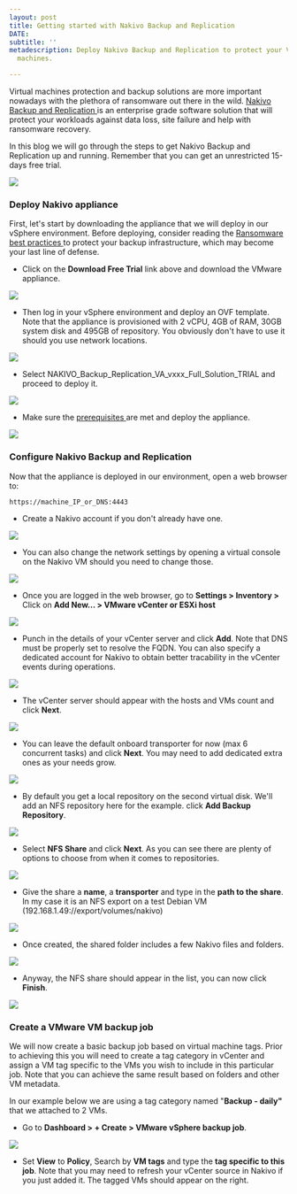 ```yaml
---
layout: post
title: Getting started with Nakivo Backup and Replication
DATE: 
subtitle: ''
metadescription: Deploy Nakivo Backup and Replication to protect your VMware virtual
  machines.

---
```

Virtual machines protection and backup solutions are more important nowadays with the plethora of ransomware out there in the wild. [Nakivo Backup and Replication ](https://www.vxav.fr/2021-09-27-nakivo-backup-and-replication-for-vmware-and-more/)is an enterprise grade software solution that will protect your workloads against data loss, site failure and help with ransomware recovery.

In this blog we will go through the steps to get Nakivo Backup and Replication up and running. Remember that you can get an unrestricted 15-days free trial.

[![](/img/2021-10-18_11h14_34.png)](https://www.nakivo.com/resources/download/trial-download/)

### Deploy Nakivo appliance

First, let's start by downloading the appliance that we will deploy in our vSphere environment. Before deploying, consider reading the [Ransomware best practices ](https://www.nakivo.com/ransomware-protection/white-paper/best-practices-for-ransomware-protection-and-recovery/)to protect your backup infrastructure, which may become your last line of defense.

* Click on the **Download Free Trial** link above and download the VMware appliance.

![](/img/2021-09-27_09h49_24.png)

* Then log in your vSphere environment and deploy an OVF template. Note that the appliance is provisioned with 2 vCPU, 4GB of RAM, 30GB system disk and 495GB of repository. You obviously don't have to use it should you use network locations.

![](/img/2021-09-27_11h56_53.png)

* Select NAKIVO_Backup_Replication_VA_vxxx_Full_Solution_TRIAL  and proceed to deploy it.

![](/img/2021-09-27_11h57_15.png)

* Make sure the [prerequisites ](https://helpcenter.nakivo.com/UserGuidePDF/10_4/VMware_PDF.pdf)are met and deploy the appliance.

![](/img/2021-09-27_11h59_22.png)

### Configure Nakivo Backup and Replication

Now that the appliance is deployed in our environment, open a web browser to:

    https://machine_IP_or_DNS:4443

* Create a Nakivo account if you don't already have one.

![](/img/2021-09-27_13h08_48.png)

* You can also change the network settings by opening a virtual console on the Nakivo VM should you need to change those.

![](/img/2021-09-27_13h10_02.png)

* Once you are logged in the web browser, go to **Settings > Inventory >** Click on **Add New... > VMware vCenter or ESXi host**

![](/img/2021-09-27_13h13_08.png)

* Punch in the details of your vCenter server and click **Add**. Note that DNS must be properly set to resolve the FQDN. You can also specify a dedicated account for Nakivo to obtain better tracability in the vCenter events during operations.

![](/img/2021-09-27_13h14_47.png)

* The vCenter server should appear with the hosts and VMs count and click **Next**.

![](/img/2021-09-27_13h16_10.png)

* You can leave the default onboard transporter for now (max 6 concurrent tasks) and click **Next**. You may need to add dedicated extra ones as your needs grow.

![](/img/2021-09-27_13h18_01.png)

*  By default you get a local repository on the second virtual disk. We'll add an NFS repository here for the example. click **Add Backup Repository**.

![](/img/2021-09-27_13h19_10.png)

* Select **NFS Share** and click **Next**. As you can see there are plenty of options to choose from when it comes to repositories.

![](/img/2021-09-27_13h20_20.png)

* Give the share a **name**, a **transporter** and type in the **path to the share**. In my case it is an NFS export on a test Debian VM (192.168.1.49://export/volumes/nakivo)

![](/img/2021-09-27_13h27_30.png)

* Once created, the shared folder includes a few Nakivo files and folders.

![](/img/2021-09-27_13h29_23.png)

* Anyway, the NFS share should appear in the list, you can now click **Finish**.

![](/img/2021-09-27_13h29_38.png)

### Create a VMware VM backup job

We will now create a basic backup job based on virtual machine tags. Prior to achieving this you will need to create a tag category in vCenter and assign a VM tag specific to the VMs you wish to include in this particular job.  Note that you can achieve the same result based on folders and other VM metadata.

In our example below we are using a tag category named "**Backup - daily"** that we attached to 2 VMs.

* Go to **Dashboard > + Create > VMware vSphere backup job**.

![](/img/2021-09-27_13h30_13.png)

* Set **View** to **Policy**, Search by **VM tags** and type the **tag specific to this job**. Note that you may need to refresh your vCenter source in Nakivo if you just added it. The tagged VMs should appear on the right. 